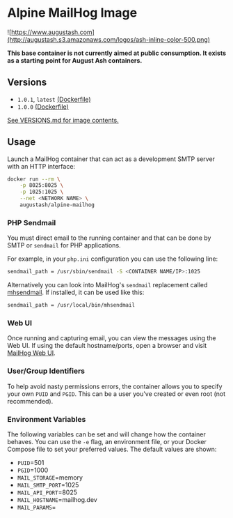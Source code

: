 # Alpine MailHog Image

![https://www.augustash.com](http://augustash.s3.amazonaws.com/logos/ash-inline-color-500.png)

**This base container is not currently aimed at public consumption. It exists as a starting point for August Ash containers.**

## Versions

- `1.0.1`, `latest` [(Dockerfile)](https://github.com/augustash/docker-alpine-mailhog/blob/1.0.1/Dockerfile)
- `1.0.0` [(Dockerfile)](https://github.com/augustash/docker-alpine-mailhog/blob/1.0.0/Dockerfile)

[See VERSIONS.md for image contents.](https://github.com/augustash/docker-alpine-mailhog/blob/master/VERSIONS.md)

## Usage

Launch a MailHog container that can act as a development SMTP server with an HTTP interface:

```bash
docker run --rm \
    -p 8025:8025 \
    -p 1025:1025 \
    --net <NETWORK NAME> \
    augustash/alpine-mailhog
```

### PHP Sendmail

You must direct email to the running container and that can be done by SMTP or `sendmail` for PHP applications.

For example, in your `php.ini` configuration you can use the following line:

```bash
sendmail_path = /usr/sbin/sendmail -S <CONTAINER NAME/IP>:1025
```

Alternatively you can look into MailHog's `sendmail` replacement called [mhsendmail](https://github.com/mailhog/mhsendmail). If installed, it can be used like this:

```bash
sendmail_path = /usr/local/bin/mhsendmail
```

### Web UI

Once running and capturing email, you can view the messages using the Web UI. If using the default hostname/ports, open a browser and visit [MailHog Web UI](http://mailhog.dev:8025).

### User/Group Identifiers

To help avoid nasty permissions errors, the container allows you to specify your own `PUID` and `PGID`. This can be a user you've created or even root (not recommended).

### Environment Variables

The following variables can be set and will change how the container behaves. You can use the `-e` flag, an environment file, or your Docker Compose file to set your preferred values. The default values are shown:

- `PUID`=501
- `PGID`=1000
- `MAIL_STORAGE`=memory
- `MAIL_SMTP_PORT`=1025
- `MAIL_API_PORT`=8025
- `MAIL_HOSTNAME`=mailhog.dev
- `MAIL_PARAMS`=

